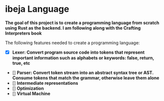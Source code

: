 # ibeja Language 
**The goal of this project is to create a programming language from scratch using Rust as the backend. I am following along with the Crafting Interpreters book**

The following features needed to create a programming language:

- [X] **Lexer: Convert program source code into tokens that represent important information such as alphabets or keywords: false, return, true, etc**
- [] **Parser: Convert token stream into an abstract syntax tree or AST. Consume tokens that match the grammar, otherwise leave them alone**
- [] **Intermediate representations**
- [] **Optimization**
- [] **Virtual Machine**




